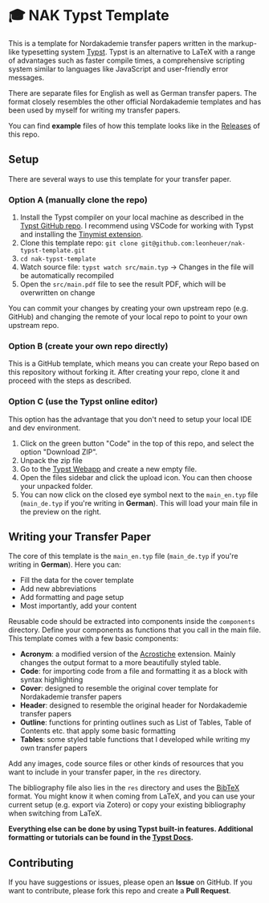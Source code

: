 # 🎓 NAK Typst Template
This is a template for Nordakademie transfer papers written in the markup-like typesetting system [Typst](https://github.com/typst/typst). Typst is an alternative to LaTeX with a range of advantages such as faster compile times, a comprehensive scripting system similar to languages like JavaScript and user-friendly error messages.

There are separate files for English as well as German transfer papers. The format closely resembles the other official Nordakademie templates and has been used by myself for writing my transfer papers.

You can find **example** files of how this template looks like in the [Releases](https://github.com/heuerleon/nak-typst-template/releases) of this repo.

## Setup

There are several ways to use this template for your transfer paper.

### Option A (manually clone the repo)

1. Install the Typst compiler on your local machine as described in the [Typst GitHub repo](https://github.com/typst/typst?tab=readme-ov-file#installation). I recommend using VSCode for working with Typst and installing the [Tinymist extension](https://github.com/Myriad-Dreamin/tinymist).
2. Clone this template repo: `git clone git@github.com:leonheuer/nak-typst-template.git`
3. `cd nak-typst-template`
4. Watch source file: `typst watch src/main.typ` -> Changes in the file will be automatically recompiled
5. Open the `src/main.pdf` file to see the result PDF, which will be overwritten on change

You can commit your changes by creating your own upstream repo (e.g. GitHub) and changing the remote of your local repo to point to your own upstream repo.

### Option B (create your own repo directly)

This is a GitHub template, which means you can create your Repo based on this repository without forking it. After creating your repo, clone it and proceed with the steps as described.

### Option C (use the Typst online editor)

This option has the advantage that you don't need to setup your local IDE and dev environment.

1. Click on the green button "Code" in the top of this repo, and select the option "Download ZIP".
2. Unpack the zip file
3. Go to the [Typst Webapp](https://typst.app) and create a new empty file.
4. Open the files sidebar and click the upload icon. You can then choose your unpacked folder.
5. You can now click on the closed eye symbol next to the `main_en.typ` file (`main_de.typ` if you're writing in **German**). This will load your main file in the preview on the right.

## Writing your Transfer Paper

The core of this template is the `main_en.typ` file (`main_de.typ` if you're writing in **German**). Here you can:
- Fill the data for the cover template
- Add new abbreviations
- Add formatting and page setup
- Most importantly, add your content

Reusable code should be extracted into components inside the `components` directory. Define your components as functions that you call in the main file. This template comes with a few basic components:
- **Acronym**: a modified version of the [Acrostiche](https://typst.app/universe/package/acrostiche/) extension. Mainly changes the output format to a more beautifully styled table.
- **Code**: for importing code from a file and formatting it as a block with syntax highlighting
- **Cover**: designed to resemble the original cover template for Nordakademie transfer papers
- **Header**: designed to resemble the original header for Nordakademie transfer papers
- **Outline**: functions for printing outlines such as List of Tables, Table of Contents etc. that apply some basic formatting
- **Tables**: some styled table functions that I developed while writing my own transfer papers

Add any images, code source files or other kinds of resources that you want to include in your transfer paper, in the `res` directory.

The bibliography file also lies in the `res` directory and uses the [BibTeX](https://www.bibtex.com/g/bibtex-format/) format. You might know it when coming from LaTeX, and you can use your current setup (e.g. export via Zotero) or copy your existing bibliography when switching from LaTeX.

**Everything else can be done by using Typst built-in features. Additional formatting or tutorials can be found in the [Typst Docs](https://typst.app/docs/).**

## Contributing

If you have suggestions or issues, please open an **Issue** on GitHub. If you want to contribute, please fork this repo and create a **Pull Request**.
